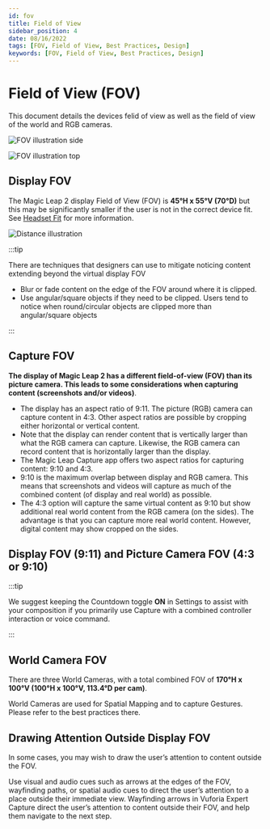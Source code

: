 ```yaml
---
id: fov
title: Field of View
sidebar_position: 4
date: 08/16/2022
tags: [FOV, Field of View, Best Practices, Design]
keywords: [FOV, Field of View, Best Practices, Design]
---
```


# Field of View (FOV)

This document details the devices felid of view as well as the field of view of the world and RGB cameras.

![FOV illustration side](/img/human-interface-guidelines/FOV-Illustration_Side.png)

![FOV illustration top](/img/human-interface-guidelines/FOV-Illustration_Top.png)

## Display FOV

The Magic Leap 2 display Field of View (FOV) is **45°H x 55°V (70°D)** but this may be significantly smaller if the user is not in the correct device fit. See [Headset Fit](/versioned_docs/version-03-Jan-2023/guides/features/eye-tracking/headset-fit.md) for more information.

![Distance illustration](/img/human-interface-guidelines/Viewing-Distance-Illustration.png)

:::tip

There are techniques that designers can use to mitigate noticing content extending beyond the virtual display FOV

- Blur or fade content on the edge of the FOV around where it is clipped.
- Use angular/square objects if they need to be clipped. Users tend to notice when round/circular objects are clipped more than angular/square objects

:::

## Capture FOV

**The display of Magic Leap 2 has a different field-of-view (FOV) than its picture camera. This leads to some considerations when capturing content (screenshots and/or videos)**.

- The display has an aspect ratio of 9:11. The picture (RGB) camera can capture content in 4:3. Other aspect ratios are possible by cropping either horizontal or vertical content.
- Note that the display can render content that is vertically larger than what the RGB camera can capture. Likewise, the RGB camera can record content that is horizontally larger than the display.
- The Magic Leap Capture app offers two aspect ratios for capturing content: 9:10 and 4:3.
- 9:10 is the maximum overlap between display and RGB camera. This means that screenshots and videos will capture as much of the combined content (of display and real world) as possible.
- The 4:3 option will capture the same virtual content as 9:10 but show additional real world content from the RGB camera (on the sides). The advantage is that you can capture more real world content. However, digital content may show cropped on the sides.

## Display FOV (9:11) and Picture Camera FOV (4:3 or 9:10)

:::tip

We suggest keeping the Countdown toggle **ON** in Settings to assist with your composition if you primarily use Capture with a combined controller interaction or voice command.

:::

## World Camera FOV

There are three World Cameras, with a total combined FOV of **170°H x 100°V (100°H x 100°V,  113.4°D per cam)**.

World Cameras are used for Spatial Mapping and to capture Gestures. Please refer to the best practices there.

## Drawing Attention Outside Display FOV

In some cases, you may wish to draw the user’s attention to content outside the FOV.

Use visual and audio cues such as arrows at the edges of the FOV, wayfinding paths, or spatial audio cues to direct the user’s attention to a place outside their immediate view.
Wayfinding arrows in Vuforia Expert Capture direct the user’s attention to content outside their FOV, and help them navigate to the next step.
